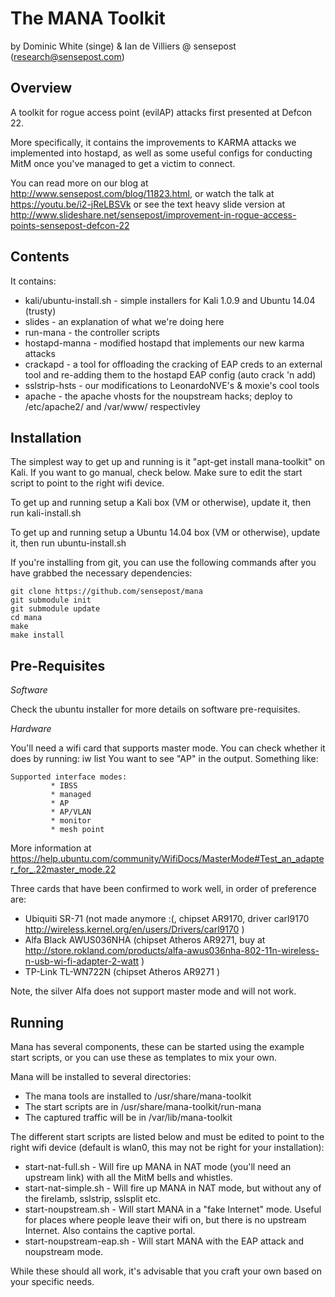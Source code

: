 The MANA Toolkit
================
by Dominic White (singe) & Ian de Villiers @ sensepost (research@sensepost.com)

Overview
--------
A toolkit for rogue access point (evilAP) attacks first presented at Defcon 22.

More specifically, it contains the improvements to KARMA attacks we implemented into hostapd, as well as some useful configs for conducting MitM once you've managed to get a victim to connect.

You can read more on our blog at http://www.sensepost.com/blog/11823.html, or watch the talk at https://youtu.be/i2-jReLBSVk or see the text heavy slide version at http://www.slideshare.net/sensepost/improvement-in-rogue-access-points-sensepost-defcon-22

Contents
--------

It contains:
* kali/ubuntu-install.sh - simple installers for Kali 1.0.9 and Ubuntu 14.04 (trusty)
* slides - an explanation of what we're doing here
* run-mana - the controller scripts
* hostapd-manna - modified hostapd that implements our new karma attacks
* crackapd - a tool for offloading the cracking of EAP creds to an external tool and re-adding them to the hostapd EAP config (auto crack 'n add)
* sslstrip-hsts - our modifications to LeonardoNVE's & moxie's cool tools
* apache - the apache vhosts for the noupstream hacks; deploy to /etc/apache2/ and /var/www/ respectivley

Installation
------------

The simplest way to get up and running is it "apt-get install mana-toolkit" on Kali. If you want to go manual, check below. Make sure to edit the start script to point to the right wifi device.

To get up and running setup a Kali box (VM or otherwise), update it, then run kali-install.sh

To get up and running setup a Ubuntu 14.04 box (VM or otherwise), update it, then run ubuntu-install.sh

If you're installing from git, you can use the following commands after you have grabbed the necessary dependencies:
```
git clone https://github.com/sensepost/mana
git submodule init
git submodule update
cd mana
make
make install
```

Pre-Requisites
--------------

_Software_

Check the ubuntu installer for more details on software pre-requisites.

_Hardware_

You'll need a wifi card that supports master mode. You can check whether it does by running:
    iw list
You want to see "AP" in the output. Something like:
```
Supported interface modes:
         * IBSS
         * managed
         * AP
         * AP/VLAN
         * monitor
         * mesh point
```
More information at https://help.ubuntu.com/community/WifiDocs/MasterMode#Test_an_adapter_for_.22master_mode.22

Three cards that have been confirmed to work well, in order of preference are:
* Ubiquiti SR-71 (not made anymore :(, chipset AR9170, driver carl9170 http://wireless.kernel.org/en/users/Drivers/carl9170 ) 
* Alfa Black AWUS036NHA (chipset Atheros AR9271, buy at http://store.rokland.com/products/alfa-awus036nha-802-11n-wireless-n-usb-wi-fi-adapter-2-watt ) 
* TP-Link TL-WN722N (chipset Atheros AR9271 )

Note, the silver Alfa does not support master mode and will not work.

Running
-------

Mana has several components, these can be started using the example start scripts, or you can use these as templates to mix your own.

Mana will be installed to several directories:
* The mana tools are installed to /usr/share/mana-toolkit
* The start scripts are in /usr/share/mana-toolkit/run-mana
* The captured traffic will be in /var/lib/mana-toolkit

The different start scripts are listed below and must be edited to point to the right wifi device (default is wlan0, this may not be right for your installation):

* start-nat-full.sh - Will fire up MANA in NAT mode (you'll need an upstream link) with all the MitM bells and whistles.
* start-nat-simple.sh - Will fire up MANA in NAT mode, but without any of the firelamb, sslstrip, sslsplit etc.
* start-noupstream.sh - Will start MANA in a "fake Internet" mode. Useful for places where people leave their wifi on, but there is no upstream Internet. Also contains the captive portal.
* start-noupstream-eap.sh - Will start MANA with the EAP attack and noupstream mode.

While these should all work, it's advisable that you craft your own based on your specific needs.
